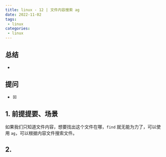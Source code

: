 ```yaml
---
title: linux - 12 | 文件内容搜索 ag
date: 2022-11-02
tags:
 - linux
categories: 
 - linux
---
```



## 总结
-  





## 提问
- [x] 





## 1. 前提提要、场景
如果我们只知道文件内容，想要找出这个文件在哪，`find` 就无能为力了，可以使用 `ag`，可以根据内容文件搜索文件。




## 2. 